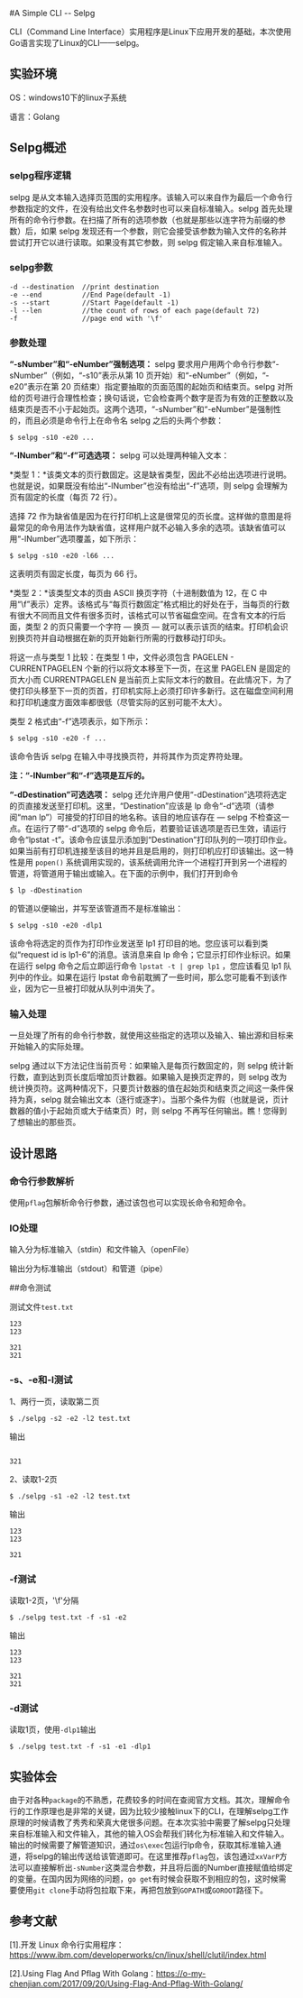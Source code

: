 #A Simple CLI -- Selpg

CLI（Command Line Interface）实用程序是Linux下应用开发的基础，本次使用Go语言实现了Linux的CLI——selpg。

## 实验环境

OS：windows10下的linux子系统

语言：Golang

## Selpg概述

### selpg程序逻辑

selpg 是从文本输入选择页范围的实用程序。该输入可以来自作为最后一个命令行参数指定的文件，在没有给出文件名参数时也可以来自标准输入。selpg 首先处理所有的命令行参数。在扫描了所有的选项参数（也就是那些以连字符为前缀的参数）后，如果 selpg 发现还有一个参数，则它会接受该参数为输入文件的名称并尝试打开它以进行读取。如果没有其它参数，则 selpg 假定输入来自标准输入。

### selpg参数

```
-d --destination  //print destination
-e --end 		  //End Page(default -1)
-s --start 		  //Start Page(default -1)
-l --len 		  //the count of rows of each page(default 72)
-f				  //page end with '\f'
```

### 参数处理

**“-sNumber”和“-eNumber”强制选项：**
selpg 要求用户用两个命令行参数“-sNumber”（例如，“-s10”表示从第 10 页开始）和“-eNumber”（例如，“-e20”表示在第 20 页结束）指定要抽取的页面范围的起始页和结束页。selpg 对所给的页号进行合理性检查；换句话说，它会检查两个数字是否为有效的正整数以及结束页是否不小于起始页。这两个选项，“-sNumber”和“-eNumber”是强制性的，而且必须是命令行上在命令名 selpg 之后的头两个参数：

```
$ selpg -s10 -e20 ...
```

**“-lNumber”和“-f”可选选项：**
selpg 可以处理两种输入文本：

*类型 1：*该类文本的页行数固定。这是缺省类型，因此不必给出选项进行说明。也就是说，如果既没有给出“-lNumber”也没有给出“-f”选项，则 selpg 会理解为页有固定的长度（每页 72 行）。

选择 72 作为缺省值是因为在行打印机上这是很常见的页长度。这样做的意图是将最常见的命令用法作为缺省值，这样用户就不必输入多余的选项。该缺省值可以用“-lNumber”选项覆盖，如下所示：

```
$ selpg -s10 -e20 -l66 ...
```

这表明页有固定长度，每页为 66 行。

*类型 2：*该类型文本的页由 ASCII 换页字符（十进制数值为 12，在 C 中用“\f”表示）定界。该格式与“每页行数固定”格式相比的好处在于，当每页的行数有很大不同而且文件有很多页时，该格式可以节省磁盘空间。在含有文本的行后面，类型 2 的页只需要一个字符 ― 换页 ― 就可以表示该页的结束。打印机会识别换页符并自动根据在新的页开始新行所需的行数移动打印头。

将这一点与类型 1 比较：在类型 1 中，文件必须包含 PAGELEN - CURRENTPAGELEN 个新的行以将文本移至下一页，在这里 PAGELEN 是固定的页大小而 CURRENTPAGELEN 是当前页上实际文本行的数目。在此情况下，为了使打印头移至下一页的页首，打印机实际上必须打印许多新行。这在磁盘空间利用和打印机速度方面效率都很低（尽管实际的区别可能不太大）。

类型 2 格式由“-f”选项表示，如下所示：

```
$ selpg -s10 -e20 -f ...
```

该命令告诉 selpg 在输入中寻找换页符，并将其作为页定界符处理。

**注：“-lNumber”和“-f”选项是互斥的。**

**“-dDestination”可选选项：**
selpg 还允许用户使用“-dDestination”选项将选定的页直接发送至打印机。这里，“Destination”应该是 lp 命令“-d”选项（请参阅“man lp”）可接受的打印目的地名称。该目的地应该存在 ― selpg 不检查这一点。在运行了带“-d”选项的 selpg 命令后，若要验证该选项是否已生效，请运行命令“lpstat -t”。该命令应该显示添加到“Destination”打印队列的一项打印作业。如果当前有打印机连接至该目的地并且是启用的，则打印机应打印该输出。这一特性是用 `popen()` 系统调用实现的，该系统调用允许一个进程打开到另一个进程的管道，将管道用于输出或输入。在下面的示例中，我们打开到命令

```
$ lp -dDestination
```

的管道以便输出，并写至该管道而不是标准输出：

```
$ selpg -s10 -e20 -dlp1
```

该命令将选定的页作为打印作业发送至 lp1 打印目的地。您应该可以看到类似“request id is lp1-6”的消息。该消息来自 lp 命令；它显示打印作业标识。如果在运行 selpg 命令之后立即运行命令 `lpstat -t | grep lp1` ，您应该看见 lp1 队列中的作业。如果在运行 lpstat 命令前耽搁了一些时间，那么您可能看不到该作业，因为它一旦被打印就从队列中消失了。

### 输入处理

一旦处理了所有的命令行参数，就使用这些指定的选项以及输入、输出源和目标来开始输入的实际处理。

selpg 通过以下方法记住当前页号：如果输入是每页行数固定的，则 selpg 统计新行数，直到达到页长度后增加页计数器。如果输入是换页定界的，则 selpg 改为统计换页符。这两种情况下，只要页计数器的值在起始页和结束页之间这一条件保持为真，selpg 就会输出文本（逐行或逐字）。当那个条件为假（也就是说，页计数器的值小于起始页或大于结束页）时，则 selpg 不再写任何输出。瞧！您得到了想输出的那些页。

## 设计思路

### 命令行参数解析

使用`pflag`包解析命令行参数，通过该包也可以实现长命令和短命令。

### IO处理

输入分为标准输入（stdin）和文件输入（openFile）

输出分为标准输出（stdout）和管道（pipe）

##命令测试

测试文件`test.txt`

```
123
123

321
321
```

### -s、-e和-l测试

1、两行一页，读取第二页

```
$ ./selpg -s2 -e2 -l2 test.txt
```

输出

```

321
```

2、读取1-2页

```
$ ./selpg -s1 -e2 -l2 test.txt
```

输出

```
123
123

321
```

### -f测试

读取1-2页，'\f'分隔

```
$ ./selpg test.txt -f -s1 -e2
```

输出

```
123
123

321
321

```

### -d测试

读取1页，使用`-dlp1`输出

```
$ ./selpg test.txt -f -s1 -e1 -dlp1
```

## 实验体会

由于对各种`package`的不熟悉，花费较多的时间在查阅官方文档。其次，理解命令行的工作原理也是非常的关键，因为比较少接触linux下的CLI，在理解selpg工作原理的时候请教了秀秀和荣真大佬很多问题。在本次实验中需要了解selpg只处理来自标准输入和文件输入，其他的输入OS会帮我们转化为标准输入和文件输入。输出的时候需要了解管道知识，通过`os\exec`包运行lp命令，获取其标准输入通道，将selpg的输出传送给该管道即可。在这里推荐`pflag`包，该包通过`xxVarP`方法可以直接解析出`-sNumber`这类混合参数，并且将后面的Number直接赋值给绑定的变量。在国内因为网络的问题，`go get`有时候会获取不到相应的包，这时候需要使用`git clone`手动将包拉取下来，再把包放到`GOPATH`或`GOROOT`路径下。

## 参考文献

[1].开发 Linux 命令行实用程序：<https://www.ibm.com/developerworks/cn/linux/shell/clutil/index.html>

[2].Using Flag And Pflag With Golang：<https://o-my-chenjian.com/2017/09/20/Using-Flag-And-Pflag-With-Golang/>